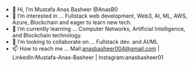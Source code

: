 - 👋 Hi, I’m Mustafa Anas Basheer @AnasB0 
- 👀 I’m interested in ... Fullstack web development, Web3, AI, ML, AWS, Azure, Blockchain and eager to learn new tech.
- 🌱 I’m currently learning ... Computer Networks, Artificial Intelligence, and Blockchain technology.
- 💞️ I’m looking to collaborate on ... Fullstack dev. and AI/ML
- 📫 How to reach me ... Mail:anasbasheer004@gmail.com | LinkedIn:Mustafa-Anas-Basheer | Instagram:anasbasheer01

<!---
AnasB0/AnasB0 is a ✨ special ✨ repository because its `README.md` (this file) appears on your GitHub profile.
You can click the Preview link to take a look at your changes.
--->
